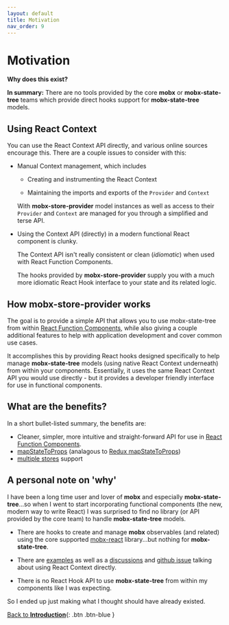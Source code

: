 ```yaml
---
layout: default
title: Motivation
nav_order: 9
---
```


# Motivation

**Why does this exist?**

**In summary:** There are no tools provided by the core **mobx** or **mobx-state-tree** teams which provide direct hooks support for **mobx-state-tree** models.

## Using React Context

You can use the React Context API directly, and various online sources encourage this. There are a couple issues to consider with this:

- Manual Context management, which includes

  - Creating and instrumenting the React Context

  - Maintaining the imports and exports of the `Provider` and `Context`

  With **mobx-store-provider** model instances as well as access to their `Provider` and `Context` are managed for you through a simplified and terse API.

- Using the Context API (directly) in a modern functional React component is clunky.

  The Context API isn't really consistent or clean (_idiomatic_) when used with React Function Components.

  The hooks provided by **mobx-store-provider** supply you with a much more idiomatic React Hook interface to your state and its related logic.

## How mobx-store-provider works

The goal is to provide a simple API that allows you to use mobx-state-tree from within [React Function Components](https://www.robinwieruch.de/react-function-component), while also giving a couple additional features to help with application development and cover common use cases.

It accomplishes this by providing React hooks designed specifically to help manage **mobx-state-tree** models (using native React Context underneath) from within your components. Essentially, it uses the same React Context API you would use directly - but it provides a developer friendly interface for use in functional components.

## What are the benefits?

In a short bullet-listed summary, the benefits are:

- Cleaner, simpler, more intuitive and straight-forward API for use in [React Function Components](https://www.robinwieruch.de/react-function-component).
- [mapStateToProps](/api/useStore#using-a-mapstatetoprops-callback) (analagous to [Redux mapStateToProps](https://react-redux.js.org/using-react-redux/connect-mapstate))
- [multiple stores](/multiple-stores) support

## A personal note on 'why'

I have been a long time user and lover of **mobx** and especially **mobx-state-tree**...so when I went to start incorporating functional components (the new, modern way to write React) I was surprised to find no library (or API provided by the core team) to handle **mobx-state-tree** models.

- There are hooks to create and manage **mobx** observables (and related) using the core supported [mobx-react](https://github.com/mobxjs/mobx-react#mobx-react) library...but nothing for **mobx-state-tree**.

- There are [examples](https://dev.to/margaretkrutikova/how-to-mobx-state-tree-react-typescript-3d5j) as well as a [discussions](https://dev.to/margaretkrutikova/how-to-mobx-state-tree-react-typescript-3d5j/comments) and [github issue](https://github.com/mobxjs/mobx-state-tree/issues/1363) talking about using React Context directly.

- There is no React Hook API to use **mobx-state-tree** from within my components like I was expecting.

So I ended up just making what I thought should have already existed.

[Back to **Introduction**](/){: .btn .btn-blue }
